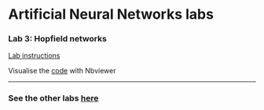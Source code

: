 # Artificial Neural Networks labs

### Lab 3: Hopfield networks

[Lab instructions](https://github.com/tgll)

Visualise the [code](https://nbviewer.jupyter.org/github/tgll/) with Nbviewer


------

### See the other labs [here](https://github.com/tgll/neuralnetworks-labs)